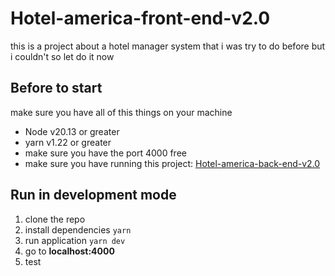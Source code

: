 # Hotel-america-front-end-v2.0
this is a project about a hotel manager system that i was try to do before but i couldn't so let do it now


## Before to start

make sure you have all of this things on your machine

* Node v20.13 or greater
* yarn v1.22 or greater
* make sure you have the port 4000 free
* make sure you have running this project: [Hotel-america-back-end-v2.0](https://github.com/GerardoDev25/Hotel-america-back-end-v2.0)


## Run in development mode

1. clone the repo
2. install dependencies ```yarn``` 
3. run application ```yarn dev```
4. go to __localhost:4000__
5. test
